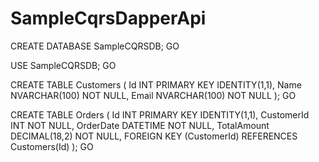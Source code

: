 # SampleCqrsDapperApi
CREATE DATABASE SampleCQRSDB;
GO

USE SampleCQRSDB;
GO

CREATE TABLE Customers (
    Id INT PRIMARY KEY IDENTITY(1,1),
    Name NVARCHAR(100) NOT NULL,
    Email NVARCHAR(100) NOT NULL
);
GO

CREATE TABLE Orders (
    Id INT PRIMARY KEY IDENTITY(1,1),
    CustomerId INT NOT NULL,
    OrderDate DATETIME NOT NULL,
    TotalAmount DECIMAL(18,2) NOT NULL,
    FOREIGN KEY (CustomerId) REFERENCES Customers(Id)
);
GO
